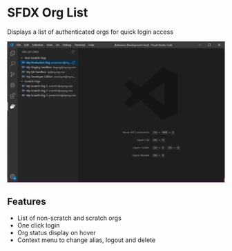 # SFDX Org List

Displays a list of authenticated orgs for quick login access

![Extension Screenshot](/media/screenshot.png)

## Features

* List of non-scratch and scratch orgs
* One click login
* Org status display on hover
* Context menu to change alias, logout and delete